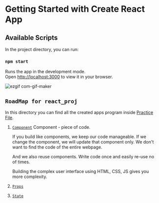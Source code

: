 # Getting Started with Create React App

## Available Scripts

In the project directory, you can run:

### `npm start`

Runs the app in the development mode.\
Open [http://localhost:3000](http://localhost:3000) to view it in your browser.

![ezgif com-gif-maker](https://user-images.githubusercontent.com/95088107/150997286-286acbd9-77ee-4bf9-8bde-b712f09510be.gif)

## `RoadMap for react_proj`

In this directory you can find all the created apps program inside [Practice File](https://github.com/SamZayd/react_proj/tree/master/Practice%20Files).

1. [`Component`](https://github.com/SamZayd/react_proj/tree/master/Practice%20Files/Component) 
   Component - piece of code.
   
   If you build like components, we keep our code manageable. If we change the component, we will update that component only. We don't want to find the code of the entire webpage.

   And we also reuse components. Write code once and easily re-use no of times.

   Building the complex user interface using HTML, CSS, JS gives you more complexity.

2. [`Props`](https://github.com/SamZayd/react_proj/tree/master/Practice%20Files/Props)
   
   
3. [`State`](https://github.com/SamZayd/react_proj/tree/master/Practice%20Files/State)   



